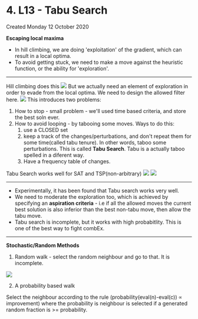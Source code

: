 # 4. L13 - Tabu Search
Created Monday 12 October 2020

**Escaping local maxima**

* In hill climbing, we are doing 'exploitation' of the gradient, which can result in a local optima.
* To avoid getting stuck, we need to make a move against the heuristic function, or the ability for 'exploration'.



*****

Hill climbing does this
![](./4._L13_-_Tabu_Search/pasted_image001.png)
But we actually need an element of exploration in order to evade from the local optima. We need to design the allowed filter here.
![](./4._L13_-_Tabu_Search/pasted_image.png)
This introduces two problems:

1. How to stop - small problem - we'll used time based criteria, and store the best soln ever.
2. How to avoid looping - by tabooing some moves. Ways to do this:
	1. use a CLOSED set
	2. keep a track of the changes/perturbations, and don't repeat them for some time(called tabu tenure). In other words, taboo some perturbations. This is called **Tabu Search**. Tabu is a actually taboo spelled in a diferent way.
	3. Have a frequency table of changes.

Tabu Search works well for SAT and TSP(non-arbitrary)
![](./4._L13_-_Tabu_Search/pasted_image002.png) ![](./4._L13_-_Tabu_Search/pasted_image003.png)

*****


* Experimentally, it has been found that Tabu search works very well.
* We need to moderate the exploration too, which is achieved by specifying an **aspiration criteria** - i.e if all the allowed moves the current best solution is also inferior than the best non-tabu move, then allow the tabu move.
* Tabu search is incomplete, but it works with high probabitlity. This is one of the best way to fight combEx.



*****

**Stochastic/Random Methods**

1. Random walk - select the random neighbour and go to that. It is incomplete.

![](./4._L13_-_Tabu_Search/pasted_image004.png)

2. A probability based walk

Select the neighbour according to the rule (probability(eval(n)-eval(c)) ∝ improvement) where the probability is neighbour is selected if a generated random fraction is >= probability.

